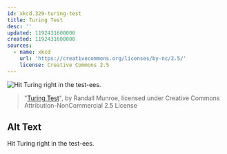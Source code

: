 ```yaml
---
id: xkcd.329-turing-test
title: Turing Test
desc: ''
updated: 1192431600000
created: 1192431600000
sources:
  - name: xkcd
    url: 'https://creativecommons.org/licenses/by-nc/2.5/'
    license: Creative Commons 2.5
---
```

![Hit Turing right in the test-ees.](https://imgs.xkcd.com/comics/turing_test.png)
> "[Turing Test](https://xkcd.com/329/)", by Randall Munroe, licensed under Creative Commons Attribution-NonCommercial 2.5 License

## Alt Text
Hit Turing right in the test-ees.
